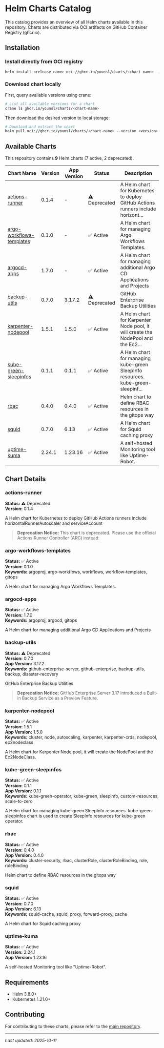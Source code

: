 # Helm Charts Catalog

This catalog provides an overview of all Helm charts available in this repository. Charts are distributed via OCI artifacts on GitHub Container Registry (ghcr.io).

## Installation

### Install directly from OCI registry

```bash
helm install <release-name> oci://ghcr.io/younsl/charts/<chart-name> --version <version>
```

### Download chart locally

First, query available versions using crane:

```bash
# List all available versions for a chart
crane ls ghcr.io/younsl/charts/<chart-name>
```

Then download the desired version to local storage:

```bash
# Download and extract the chart
helm pull oci://ghcr.io/younsl/charts/<chart-name> --version <version> --untar
```

## Available Charts

This repository contains **9** Helm charts (7 active, 2 deprecated).

| Chart Name | Version | App Version | Status | Description |
|------------|---------|-------------|--------|-------------|
| [actions-runner](../charts/actions-runner) | 0.1.4 | - | ⚠️ Deprecated | A Helm chart for Kubernetes to deploy GitHub Actions runners include horizont... |
| [argo-workflows-templates](../charts/argo-workflows-templates) | 0.1.0 | - | ✅ Active | A Helm chart for managing Argo Workflows Templates. |
| [argocd-apps](../charts/argocd-apps) | 1.7.0 | - | ✅ Active | A Helm chart for managing additional Argo CD Applications and Projects |
| [backup-utils](../charts/backup-utils) | 0.7.0 | 3.17.2 | ⚠️ Deprecated | GitHub Enterprise Backup Utilities |
| [karpenter-nodepool](../charts/karpenter-nodepool) | 1.5.1 | 1.5.0 | ✅ Active | A Helm chart for Karpenter Node pool, it will create the NodePool and the Ec2... |
| [kube-green-sleepinfos](../charts/kube-green-sleepinfos) | 0.1.1 | 0.1.1 | ✅ Active | A Helm chart for managing kube-green SleepInfo resources. kube-green-sleepinf... |
| [rbac](../charts/rbac) | 0.4.0 | 0.4.0 | ✅ Active | Helm chart to define RBAC resources in the gitops way |
| [squid](../charts/squid) | 0.7.0 | 6.13 | ✅ Active | A Helm chart for Squid caching proxy |
| [uptime-kuma](../charts/uptime-kuma) | 2.24.1 | 1.23.16 | ✅ Active | A self-hosted Monitoring tool like Uptime-Robot. |

## Chart Details

### actions-runner
**Status:** ⚠️ Deprecated  
**Version:** 0.1.4  

A Helm chart for Kubernetes to deploy GitHub Actions runners include horizontalRunnerAutoscaler and serviceAccount

> **Deprecation Notice:** This chart is deprecated. Please use the official Actions Runner Controller (ARC) instead:

### argo-workflows-templates
**Status:** ✅ Active  
**Version:** 0.1.0  
**Keywords:** argoproj, argo-workflows, workflows, workflow-templates, gitops  

A Helm chart for managing Argo Workflows Templates.

### argocd-apps
**Status:** ✅ Active  
**Version:** 1.7.0  
**Keywords:** argoproj, argocd, gitops  

A Helm chart for managing additional Argo CD Applications and Projects

### backup-utils
**Status:** ⚠️ Deprecated  
**Version:** 0.7.0  
**App Version:** 3.17.2  
**Keywords:** github-enterprise-server, github-enterprise, backup-utils, backup, disaster-recovery  

GitHub Enterprise Backup Utilities

> **Deprecation Notice:** GitHub Enterprise Server 3.17 introduced a Built-in Backup Service as a Preview Feature. 

### karpenter-nodepool
**Status:** ✅ Active  
**Version:** 1.5.1  
**App Version:** 1.5.0  
**Keywords:** cluster, node, autoscaling, karpenter, karpenter-crds, nodepool, ec2nodeclass  

A Helm chart for Karpenter Node pool, it will create the NodePool and the Ec2NodeClass.

### kube-green-sleepinfos
**Status:** ✅ Active  
**Version:** 0.1.1  
**App Version:** 0.1.1  
**Keywords:** kube-green-operator, kube-green, sleepinfo, custom-resources, scale-to-zero  

A Helm chart for managing kube-green SleepInfo resources. kube-green-sleepinfos chart is used to create SleepInfo resources for kube-green operator.

### rbac
**Status:** ✅ Active  
**Version:** 0.4.0  
**App Version:** 0.4.0  
**Keywords:** cluster-security, rbac, clusterRole, clusterRoleBinding, role, roleBinding  

Helm chart to define RBAC resources in the gitops way

### squid
**Status:** ✅ Active  
**Version:** 0.7.0  
**App Version:** 6.13  
**Keywords:** squid-cache, squid, proxy, forward-proxy, cache  

A Helm chart for Squid caching proxy

### uptime-kuma
**Status:** ✅ Active  
**Version:** 2.24.1  
**App Version:** 1.23.16  

A self-hosted Monitoring tool like "Uptime-Robot".

## Requirements

- Helm 3.8.0+
- Kubernetes 1.21.0+

## Contributing

For contributing to these charts, please refer to the [main repository](https://github.com/younsl/charts).

---

*Last updated: 2025-10-11*

